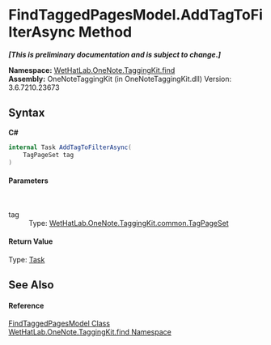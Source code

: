 # FindTaggedPagesModel.AddTagToFilterAsync Method 
 _**\[This is preliminary documentation and is subject to change.\]**_

**Namespace:**&nbsp;<a href="0e3a8efd-07d2-1709-b1cd-709153222081.md">WetHatLab.OneNote.TaggingKit.find</a><br />**Assembly:**&nbsp;OneNoteTaggingKit (in OneNoteTaggingKit.dll) Version: 3.6.7210.23673

## Syntax

**C#**<br />
``` C#
internal Task AddTagToFilterAsync(
	TagPageSet tag
)
```


#### Parameters
&nbsp;<dl><dt>tag</dt><dd>Type: <a href="8abe04f4-0682-74c0-5557-fa48d6eff35f.md">WetHatLab.OneNote.TaggingKit.common.TagPageSet</a><br /></dd></dl>

#### Return Value
Type: <a href="http://msdn2.microsoft.com/en-us/library/dd235678" target="_blank">Task</a>

## See Also


#### Reference
<a href="61df9a94-5b66-19be-5b06-1d28184da999.md">FindTaggedPagesModel Class</a><br /><a href="0e3a8efd-07d2-1709-b1cd-709153222081.md">WetHatLab.OneNote.TaggingKit.find Namespace</a><br />